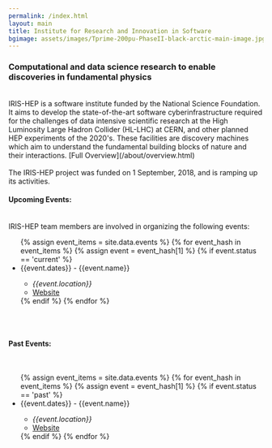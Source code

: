 ```yaml
---
permalink: /index.html
layout: main
title: Institute for Research and Innovation in Software
bgimage: assets/images/Tprime-200pu-PhaseII-black-arctic-main-image.jpg
---
```

<h3>Computational and data science research to enable discoveries in fundamental physics</h3>
<br>
IRIS-HEP is a software institute funded by the National Science Foundation. It aims to develop the state-of-the-art software cyberinfrastructure required for the challenges of data intensive scientific research at the High Luminosity Large Hadron Collider (HL-LHC) at CERN, and other planned HEP experiments of the 2020's. These facilities are discovery machines which aim to understand the fundamental building blocks of nature and their interactions. [Full Overview](/about/overview.html)
<br><br>
The IRIS-HEP project was funded on 1 September, 2018, and is ramping up its activities. 

<br>
<h4>Upcoming Events:</h4>
<br>
IRIS-HEP team members are involved in organizing the following events:
<ul>
{% assign event_items = site.data.events %}
{% for event_hash in event_items  %}
  {% assign event = event_hash[1] %}
  {% if event.status == 'current' %}
  <li> {{event.dates}} - {{event.name}} </li>
  <ul>
      <li> <i>{{event.location}}</i> </li>
      <li> <a href="{{event.website}}">Website</a> </li>
  </ul>
  {% endif %}
{% endfor %}
</ul>
<br>

<br>
<h4>Past Events:</h4>
<br>
<ul>
{% assign event_items = site.data.events %}
{% for event_hash in event_items  %}
  {% assign event = event_hash[1] %}
  {% if event.status == 'past' %}
  <li> {{event.dates}} - {{event.name}} </li>
  <ul>
      <li> <i>{{event.location}}</i> </li>
      <li> <a href="{{event.website}}">Website</a> </li>
  </ul>
  {% endif %}
{% endfor %}
</ul>

